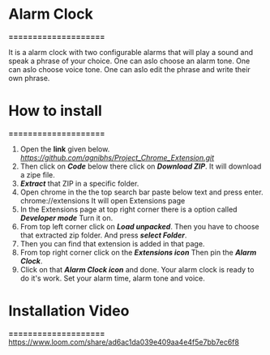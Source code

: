 
# Alarm Clock
**====================**

It is a alarm clock with two configurable alarms that will play a sound and speak a phrase of your choice.
One can aslo choose an alarm tone.
One can aslo choose voice tone.
One can aslo edit the phrase and write their own phrase.

# How to install
**====================**

1. Open the **link** given below.
   *https://github.com/agnibhs/Project_Chrome_Extension.git*
2. Then click on ***Code*** below there click on ***Download ZIP***.
    It will download a zipe file.
3. ***Extract*** that ZIP in a specific folder.
4. Open chrome in the the top search bar paste below text and press enter.
    chrome://extensions
    It will open Extensions page
5. In the Extensions page at top right corner there is a option called ***Developer mode***
    Turn it on.
6. From top left corner click on ***Load unpacked***.
    Then you have to choose that extracted zip folder.
    And press ***select Folder***.
7. Then you can find that extension is added in that page.
8. From top right corner click on the ***Extensions icon***
    Then pin the ***Alarm Clock***.
9. Click on that ***Alarm Clock icon*** and done.
    Your alarm clock is ready to do it's work.
    Set your alarm time, alarm tone and voice.
# Installation Video
**====================**
https://www.loom.com/share/ad6ac1da039e409aa4e4f5e7bb7ec6f8
